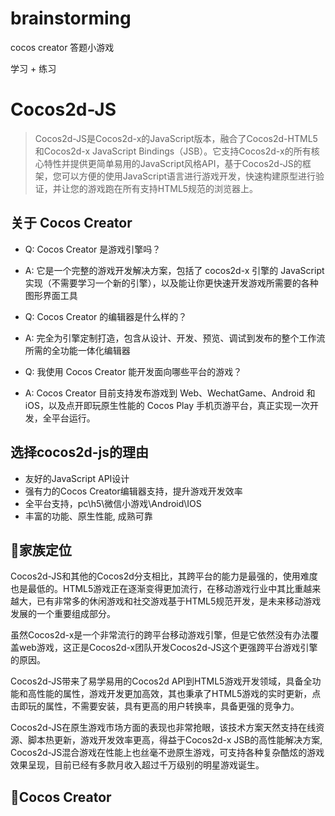 # brainstorming
cocos creator 答题小游戏

学习 + 练习


# Cocos2d-JS

> Cocos2d-JS是Cocos2d-x的JavaScript版本，融合了Cocos2d-HTML5和Cocos2d-x JavaScript Bindings（JSB）。它支持Cocos2d-x的所有核心特性并提供更简单易用的JavaScript风格API，基于Cocos2d-JS的框架，您可以方便的使用JavaScript语言进行游戏开发，快速构建原型进行验证，并让您的游戏跑在所有支持HTML5规范的浏览器上。

## 关于 Cocos Creator

* Q: Cocos Creator 是游戏引擎吗？
* A: 它是一个完整的游戏开发解决方案，包括了 cocos2d-x 引擎的 JavaScript 实现（不需要学习一个新的引擎），以及能让你更快速开发游戏所需要的各种图形界面工具

* Q: Cocos Creator 的编辑器是什么样的？
* A: 完全为引擎定制打造，包含从设计、开发、预览、调试到发布的整个工作流所需的全功能一体化编辑器

* Q: 我使用 Cocos Creator 能开发面向哪些平台的游戏？
* A: Cocos Creator 目前支持发布游戏到 Web、WechatGame、Android 和 iOS，以及点开即玩原生性能的 Cocos Play 手机页游平台，真正实现一次开发，全平台运行。

## 选择cocos2d-js的理由

* 友好的JavaScript API设计
* 强有力的Cocos Creator编辑器支持，提升游戏开发效率
* 全平台支持，pc\h5\微信小游戏\Android\IOS
* 丰富的功能、原生性能, 成熟可靠

## 家族定位

Cocos2d-JS和其他的Cocos2d分支相比，其跨平台的能力是最强的，使用难度也是最低的。HTML5游戏正在逐渐变得更加流行，在移动游戏行业中其比重越来越大，已有非常多的休闲游戏和社交游戏基于HTML5规范开发，是未来移动游戏发展的一个重要组成部分。

虽然Cocos2d-x是一个非常流行的跨平台移动游戏引擎，但是它依然没有办法覆盖web游戏，这正是Cocos2d-x团队开发Cocos2d-JS这个更强跨平台游戏引擎的原因。

Cocos2d-JS带来了易学易用的Cocos2d API到HTML5游戏开发领域，具备全功能和高性能的属性，游戏开发更加高效，其也秉承了HTML5游戏的实时更新，点击即玩的属性，不需要安装，具有更高的用户转换率，具备更强的竞争力。

Cocos2d-JS在原生游戏市场方面的表现也非常抢眼，该技术方案天然支持在线资源、脚本热更新，游戏开发效率更高，得益于Cocos2d-x JSB的高性能解决方案, Cocos2d-JS混合游戏在性能上也丝毫不逊原生游戏，可支持各种复杂酷炫的游戏效果呈现，目前已经有多款月收入超过千万级别的明星游戏诞生。

## Cocos Creator 
